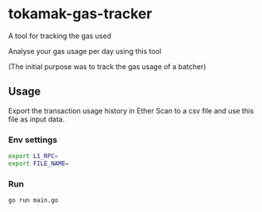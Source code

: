 # tokamak-gas-tracker

A tool for tracking the gas used

Analyse your gas usage per day using this tool

(The initial purpose was to track the gas usage of a batcher)

## Usage

Export the transaction usage history in Ether Scan to a csv file and use this file as input data.

### Env settings
```bash 
export L1_RPC=
export FILE_NAME=
```

### Run
```bash
go run main.go
```
